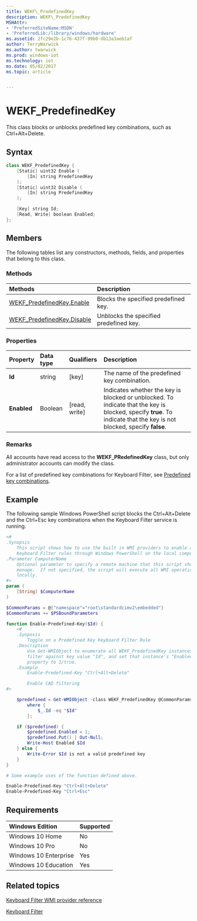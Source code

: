 ```yaml
---
title: WEKF\_PredefinedKey
description: WEKF\_PredefinedKey
MSHAttr:
- 'PreferredSiteName:MSDN'
- 'PreferredLib:/library/windows/hardware'
ms.assetid: 2fc29e2b-1c76-437f-99b0-db13a3aeb1af
author: TerryWarwick
ms.author: twarwick
ms.prod: windows-iot
ms.technology: iot
ms.date: 05/02/2017
ms.topic: article


---
```

# WEKF\_PredefinedKey

This class blocks or unblocks predefined key combinations, such as Ctrl+Alt+Delete.

## Syntax

```powershell
class WEKF_PredefinedKey {
    [Static] uint32 Enable (
        [In] string PredefinedKey
    );
    [Static] uint32 Disable (
        [In] string PredefinedKey
    );

    [Key] string Id;
    [Read, Write] boolean Enabled;
};
```

## Members

The following tables list any constructors, methods, fields, and properties that belong to this class.

### <a href="" id="mth"></a>Methods

| Methods                                                    | Description                            |
|:-----------------------------------------------------------|:---------------------------------------|
| [WEKF_PredefinedKey.Enable](wekf-predefinedkeyenable.md)   | Blocks the specified predefined key.   |
| [WEKF_PredefinedKey.Disable](wekf-predefinedkeydisable.md) | Unblocks the specified predefined key. |

### <a href="" id="pro"></a>Properties

| Property    | Data type | Qualifiers    | Description                                                                                                                                                           |
|:------------|:----------|:--------------|:----------------------------------------------------------------------------------------------------------------------------------------------------------------------|
| **Id**      | string    | [key]         | The name of the predefined key combination.                                                                                                                           |
| **Enabled** | Boolean   | [read, write] | Indicates whether the key is blocked or unblocked. To indicate that the key is blocked, specify **true**. To indicate that the key is not blocked, specify **false**. |

### Remarks

All accounts have read access to the **WEKF\_PRedefinedKey** class, but only administrator accounts can modify the class.

For a list of predefined key combinations for Keyboard Filter, see [Predefined key combinations](predefined-key-combinations.md).

## Example

The following sample Windows PowerShell script blocks the Ctrl+Alt+Delete and the Ctrl+Esc key combinations when the Keyboard Filter service is running.

```powershell
<#
.Synopsis
    This script shows how to use the built in WMI providers to enable and add 
    Keyboard Filter rules through Windows PowerShell on the local computer.
.Parameter ComputerName
    Optional parameter to specify a remote machine that this script should
    manage.  If not specified, the script will execute all WMI operations
    locally.
#>
param (
    [String] $ComputerName
)

$CommonParams = @{"namespace"="root\standardcimv2\embedded"}
$CommonParams += $PSBoundParameters

function Enable-Predefined-Key($Id) {
    <#
    .Synposis
        Toggle on a Predefined Key Keyboard Filter Rule
    .Description
        Use Get-WMIObject to enumerate all WEKF_PredefinedKey instances,
        filter against key value "Id", and set that instance's "Enabled"
        property to 1/true.
    .Example
        Enable-Predefined-Key "Ctrl+Alt+Delete"

        Enable CAD filtering
#>

    $predefined = Get-WMIObject -class WEKF_PredefinedKey @CommonParams |
        where {
            $_.Id -eq "$Id"
        };

    if ($predefined) {
        $predefined.Enabled = 1;
        $predefined.Put() | Out-Null;
        Write-Host Enabled $Id
    } else {
        Write-Error $Id is not a valid predefined key
    }
}

# Some example uses of the function defined above.

Enable-Predefined-Key "Ctrl+Alt+Delete"
Enable-Predefined-Key "Ctrl+Esc"
```

## Requirements

| Windows Edition       | Supported |
|:----------------------|:----------|
| Windows 10 Home       | No        |
| Windows 10 Pro        | No        |
| Windows 10 Enterprise | Yes       |
| Windows 10 Education  | Yes       |

## Related topics

[Keyboard Filter WMI provider reference](keyboardfilter-wmi-provider-reference.md)

[Keyboard Filter](keyboardfilter.md)
